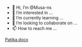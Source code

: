 - 👋 Hi, I’m @Musa-ns
- 👀 I’m interested in ...
- 🌱 I’m currently learning ...
- 💞️ I’m looking to collaborate on ...
- 📫 How to reach me ...

<!---
Musa-ns/Musa-ns is a ✨ special ✨ repository because its `README.md` (this file) appears on your GitHub profile.
You can click the Preview link to take a look at your changes.
--->
[Patika.docx](https://github.com/Musa-ns/Musa-ns/files/9944678/Patika.docx)
